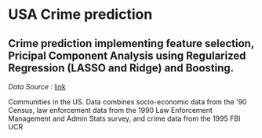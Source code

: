 # USA Crime prediction

## Crime prediction implementing feature selection, Pricipal Component Analysis using Regularized Regression (LASSO and Ridge) and Boosting.

*Data Source :* [link](http://archive.ics.uci.edu/ml/datasets/communities+and+crime+unnormalized)

Communities in the US. Data combines socio-economic data from the '90 Census, law enforcement data from the 1990 Law Enforcement Management and Admin Stats survey, and crime data from the 1995 FBI UCR


